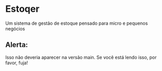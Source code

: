 # Estoqer
Um sistema de gestão de estoque pensado para micro e pequenos negócios

## Alerta:
Isso não deveria aparecer na versão main. Se você está lendo isso, por favor, fuja!